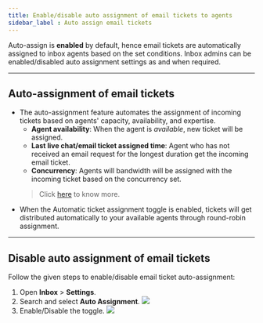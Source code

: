 ```yaml
---
title: Enable/disable auto assignment of email tickets to agents
sidebar_label : Auto assign email tickets
---
```


Auto-assign is **enabled** by default, hence email tickets are automatically assigned to inbox agents based on the set conditions. Inbox admins can be enabled/disabled auto assignment settings as and when required. 

----

## Auto-assignment of email tickets 

- The auto-assignment feature automates the assignment of incoming tickets based on agents' capacity, availability, and expertise. 
    - **Agent availability**: When the agent is *available*, new ticket will be assigned. 
    - **Last live chat/email ticket assigned time**: Agent who has not received an email request for the longest duration get the incoming email ticket.
    - **Concurrency**: Agents will bandwidth will be assigned with the incoming ticket based on the concurrency set. 
    > Click [here](https://docs.yellow.ai/docs/platform_concepts/inbox/inbox_setup/assignmentlogic) to know more.
- When the Automatic ticket assignment toggle is enabled, tickets will get distributed automatically to your available agents through round-robin assignment.
  
-----
  
## Disable auto assignment of email tickets

Follow the given steps to enable/disable email ticket auto-assignment:

  

1. Open **Inbox** > **Settings**.
2. Search and select **Auto Assignment**.
    ![](https://i.imgur.com/EAkPKUL.png)
3. Enable/Disable the toggle.
    ![](https://i.imgur.com/1StI1XM.png)